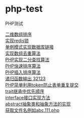# php-test
PHP测试

[二维数组排序](array_multisort.php) <br>
[实现redis锁](redis_test.php)<br>
[单例模式实现数据库链接](singleton.php)<br>
[实现数组去重算法](array_unique.php)<br>
[PHP实现二分查找算法](binary_search.php)<br>
[PHP快速排序算法](quick_sort.php)<br>
[PHP插入排序算法](quicly_sort.php)<br>
[递归函数输出 32123](recursion.php)<br>
[PHP简单利用token防止表单重复提交](session_token.php)<br>
[trait继承中优先顺序](trait.php)<br>
[interface接口实现方法](interface_test.php)<br>
[abstract抽象类和抽象方法的实现](abstract_test.php)<br>
[获取文件名例如abc.111.php](get_ext.php)<br>